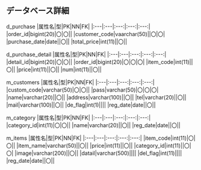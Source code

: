 ## データベース詳細

 d_purchase
 |属性名|型|PK|NN|FK|
 |:---|:---|:---:|:---:|:---:|
 |order_id|bigint(20)|〇|〇||
 |customer_code|vaarchar(50)||〇|〇|
 |purchase_date|date||〇||
 |total_price|int(11)||〇||
 
 d_purchase_detail
  |属性名|型|PK|NN|FK|
 |:---|:---|:---:|:---:|:---:|
 |detail_id|bigint(20)|〇|〇||
 |order_id|bigint(20)|〇|〇|〇|
 |item_code|int(11)||〇||
 |price|int(11)||〇||
 |num|int(11)||〇||
 
 m_customers
 |属性名|型|PK|NN|FK|
 |:---|:---|:---:|:---:|:---:|
 |custom_code|varchar(50)|〇|〇||
 |pass|varchar(50)|〇|〇|〇|
 |name|varchar(20)||〇||
 |address|varchar(100)||〇||
 |tel|varchar(20)||〇||
 |mail|varchar(100)||〇||
 |de_flag|int(1)||||
 |reg_date|date||〇||
 
 m_category
 |属性名|型|PK|NN|FK|
 |:---|:---|:---:|:---:|:---:|
 |category_id|int(11)|〇|〇||
 |name|varchar(20)||〇||
 |reg_date|date||〇||
 
 m_items
 |属性名|型|PK|NN|FK|
 |:---|:---|:---:|:---:|:---:|
 |item_code|int(11)|〇|〇||
 |item_name|varchar(50)||〇||
 |price|int(11)||〇||
 |category_id|int(11)||〇|〇|
 |image|varchar(200)||〇||
 |datail|varchar(500)||||
 |del_flag|int(11)||||
 |reg_date|date||〇||
 
 
